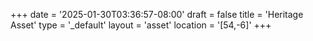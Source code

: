 +++
date = '2025-01-30T03:36:57-08:00'
draft = false
title = 'Heritage Asset'
type = '_default'
layout = 'asset'
location = '[54,-6]'
+++

